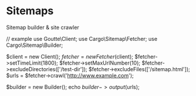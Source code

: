 # Sitemaps
Sitemap builder &amp; site crawler

// example
use Goutte\Client;
use Cargo\Sitemap\Fetcher;
use Cargo\Sitemap\Builder;

$client = new Client();
$fetcher = new Fetcher($client);
$fetcher->setTimeLimit(1800);
$fetcher->setMaxUrlNumber(10);
$fetcher->excludeDirectories(['/test-dir']);
$fetcher->excludeFiles(['/sitemap.html']);
$urls = $fetcher->crawl('http://www.example.com');

$builder = new Builder();
echo $builder->output($urls);
